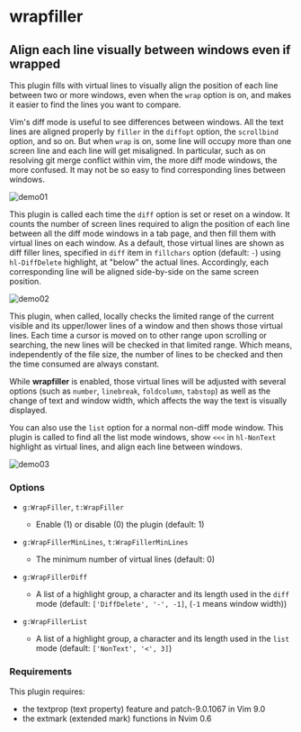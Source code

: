 # wrapfiller

## Align each line visually between windows even if wrapped

This plugin fills with virtual lines to visually align the position of each
line between two or more windows, even when the `wrap` option is on, and makes
it easier to find the lines you want to compare.

Vim's diff mode is useful to see differences between windows. All the text
lines are aligned properly by `filler` in the `diffopt` option, the
`scrollbind` option, and so on. But when `wrap` is on, some line will occupy
more than one screen line and each line will get misaligned. In particular,
such as on resolving git merge conflict within vim, the more diff mode
windows, the more confused. It may not be so easy to find corresponding lines
between windows.

![demo01](demo01.png)

This plugin is called each time the `diff` option is set or reset on a window.
It counts the number of screen lines required to align the position of each
line between all the diff mode windows in a tab page, and then fill them with
virtual lines on each window. As a default, those virtual lines are shown as
diff filler lines, specified in `diff` item in `fillchars` option
(default: `-`) using `hl-DiffDelete` highlight, at "below" the actual lines.
Accordingly, each corresponding line will be aligned side-by-side on the same
screen position.

![demo02](demo02.png)

This plugin, when called, locally checks the limited range of the current
visible and its upper/lower lines of a window and then shows those virtual
lines. Each time a cursor is moved on to other range upon scrolling or
searching, the new lines will be checked in that limited range. Which means,
independently of the file size, the number of lines to be checked and then the
time consumed are always constant.

While **wrapfiller** is enabled, those virtual lines will be adjusted with
several options (such as `number`, `linebreak`, `foldcolumn`, `tabstop`) as
well as the change of text and window width, which affects the way the text is
visually displayed.

You can also use the `list` option for a normal non-diff mode window. This
plugin is called to find all the list mode windows, show `<<<` in `hl-NonText`
highlight as virtual lines, and align each line between windows.

![demo03](demo03.png)

### Options

* `g:WrapFiller`, `t:WrapFiller`
  * Enable (1) or disable (0) the plugin (default: 1)

* `g:WrapFillerMinLines`, `t:WrapFillerMinLines`
  * The minimum number of virtual lines (default: 0)

* `g:WrapFillerDiff`
  * A list of a highlight group, a character and its length used in the `diff`
    mode (default: `['DiffDelete', '-', -1]`, (`-1` means window width))

* `g:WrapFillerList`
  * A list of a highlight group, a character and its length used in the `list`
    mode (default: `['NonText', '<', 3]`)

### Requirements

This plugin requires:
* the textprop (text property) feature and patch-9.0.1067 in Vim 9.0
* the extmark (extended mark) functions in Nvim 0.6
